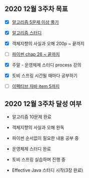## 2020 12월 3주차 목표

- [X] [알고리즘 5문제 이상 풀기](https://github.com/UntitledCrew/Weekly/tree/sangwoo/2020_year/12_month/3_week/Sangwoo/Algorithm)

- [X] [알고리즘 스터디](https://github.com/UntitledCrew/Weekly/tree/sangwoo/2020_year/12_month/3_week/Sangwoo/Algorithm)

- [X] 객체지향의 사실과 오해 200p ~ 끝까지

- [ ] [파이썬 chap 26 ~ 끝까지](https://github.com/UntitledCrew/Weekly/tree/sangwoo/2020_year/12_month/3_week/Sangwoo/Python)

- [X] 주말 -  운영체제 스터디 process 강의

- [X] 토비 스프링 시간될 때마다 공부하기

- [ ] [이펙티브 자바 item 5까지](https://github.com/UntitledCrew/Weekly/tree/sangwoo/2020_year/12_month/3_week/Sangwoo/EffectiveJava)

## 2020 12월 3주차 달성 여부

- 알고리즘 10문제 완료

- 객체지향의 사실과 오해 완독

- 파이썬 순서없이 필요한 내용 공부 중

- 운영체제 스터디 완료

- 토비 스프링 실습하며 진행 중

- Effective Java 스터디 시작(3장 완료)